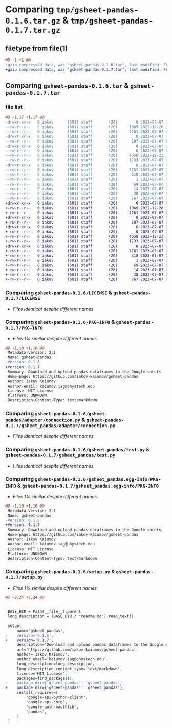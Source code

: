 # Comparing `tmp/gsheet-pandas-0.1.6.tar.gz` & `tmp/gsheet-pandas-0.1.7.tar.gz`

## filetype from file(1)

```diff
@@ -1 +1 @@
-gzip compressed data, was "gsheet-pandas-0.1.6.tar", last modified: Fri Jul  7 07:47:44 2023, max compression
+gzip compressed data, was "gsheet-pandas-0.1.7.tar", last modified: Fri Jul  7 08:05:01 2023, max compression
```

## Comparing `gsheet-pandas-0.1.6.tar` & `gsheet-pandas-0.1.7.tar`

### file list

```diff
@@ -1,17 +1,17 @@
-drwxr-xr-x   0 iakov      (501) staff       (20)        0 2023-07-07 07:47:44.807977 gsheet-pandas-0.1.6/
--rw-r--r--   0 iakov      (501) staff       (20)     1069 2022-12-20 13:29:05.000000 gsheet-pandas-0.1.6/LICENSE
--rw-r--r--   0 iakov      (501) staff       (20)     3761 2023-07-07 07:47:44.807663 gsheet-pandas-0.1.6/PKG-INFO
-drwxr-xr-x   0 iakov      (501) staff       (20)        0 2023-07-07 07:47:44.804262 gsheet-pandas-0.1.6/gsheet-pandas/
--rw-r--r--   0 iakov      (501) staff       (20)      107 2023-07-07 07:47:25.000000 gsheet-pandas-0.1.6/gsheet-pandas/__init__.py
-drwxr-xr-x   0 iakov      (501) staff       (20)        0 2023-07-07 07:47:44.805095 gsheet-pandas-0.1.6/gsheet-pandas/adapter/
--rw-r--r--   0 iakov      (501) staff       (20)        0 2023-07-07 07:34:37.000000 gsheet-pandas-0.1.6/gsheet-pandas/adapter/__init__.py
--rw-r--r--   0 iakov      (501) staff       (20)     4658 2022-12-23 11:56:26.000000 gsheet-pandas-0.1.6/gsheet-pandas/adapter/connection.py
--rw-r--r--   0 iakov      (501) staff       (20)     1733 2023-07-07 07:35:02.000000 gsheet-pandas-0.1.6/gsheet-pandas/test.py
-drwxr-xr-x   0 iakov      (501) staff       (20)        0 2023-07-07 07:47:44.807142 gsheet-pandas-0.1.6/gsheet_pandas.egg-info/
--rw-r--r--   0 iakov      (501) staff       (20)     3761 2023-07-07 07:47:44.000000 gsheet-pandas-0.1.6/gsheet_pandas.egg-info/PKG-INFO
--rw-r--r--   0 iakov      (501) staff       (20)      318 2023-07-07 07:47:44.000000 gsheet-pandas-0.1.6/gsheet_pandas.egg-info/SOURCES.txt
--rw-r--r--   0 iakov      (501) staff       (20)        1 2023-07-07 07:47:44.000000 gsheet-pandas-0.1.6/gsheet_pandas.egg-info/dependency_links.txt
--rw-r--r--   0 iakov      (501) staff       (20)       69 2023-07-07 07:47:44.000000 gsheet-pandas-0.1.6/gsheet_pandas.egg-info/requires.txt
--rw-r--r--   0 iakov      (501) staff       (20)       14 2023-07-07 07:47:44.000000 gsheet-pandas-0.1.6/gsheet_pandas.egg-info/top_level.txt
--rw-r--r--   0 iakov      (501) staff       (20)       38 2023-07-07 07:47:44.808110 gsheet-pandas-0.1.6/setup.cfg
--rw-r--r--   0 iakov      (501) staff       (20)      767 2023-07-07 07:47:25.000000 gsheet-pandas-0.1.6/setup.py
+drwxr-xr-x   0 iakov      (501) staff       (20)        0 2023-07-07 08:05:01.171960 gsheet-pandas-0.1.7/
+-rw-r--r--   0 iakov      (501) staff       (20)     1069 2022-12-20 13:29:05.000000 gsheet-pandas-0.1.7/LICENSE
+-rw-r--r--   0 iakov      (501) staff       (20)     3761 2023-07-07 08:05:01.171650 gsheet-pandas-0.1.7/PKG-INFO
+drwxr-xr-x   0 iakov      (501) staff       (20)        0 2023-07-07 08:05:01.168470 gsheet-pandas-0.1.7/gsheet_pandas/
+-rw-r--r--   0 iakov      (501) staff       (20)      107 2023-07-07 08:04:46.000000 gsheet-pandas-0.1.7/gsheet_pandas/__init__.py
+drwxr-xr-x   0 iakov      (501) staff       (20)        0 2023-07-07 08:05:01.171132 gsheet-pandas-0.1.7/gsheet_pandas/adapter/
+-rw-r--r--   0 iakov      (501) staff       (20)        0 2023-07-07 07:34:37.000000 gsheet-pandas-0.1.7/gsheet_pandas/adapter/__init__.py
+-rw-r--r--   0 iakov      (501) staff       (20)     4658 2022-12-23 11:56:26.000000 gsheet-pandas-0.1.7/gsheet_pandas/adapter/connection.py
+-rw-r--r--   0 iakov      (501) staff       (20)     1733 2023-07-07 07:35:02.000000 gsheet-pandas-0.1.7/gsheet_pandas/test.py
+drwxr-xr-x   0 iakov      (501) staff       (20)        0 2023-07-07 08:05:01.170437 gsheet-pandas-0.1.7/gsheet_pandas.egg-info/
+-rw-r--r--   0 iakov      (501) staff       (20)     3761 2023-07-07 08:05:01.000000 gsheet-pandas-0.1.7/gsheet_pandas.egg-info/PKG-INFO
+-rw-r--r--   0 iakov      (501) staff       (20)      318 2023-07-07 08:05:01.000000 gsheet-pandas-0.1.7/gsheet_pandas.egg-info/SOURCES.txt
+-rw-r--r--   0 iakov      (501) staff       (20)        1 2023-07-07 08:05:01.000000 gsheet-pandas-0.1.7/gsheet_pandas.egg-info/dependency_links.txt
+-rw-r--r--   0 iakov      (501) staff       (20)       69 2023-07-07 08:05:01.000000 gsheet-pandas-0.1.7/gsheet_pandas.egg-info/requires.txt
+-rw-r--r--   0 iakov      (501) staff       (20)       14 2023-07-07 08:05:01.000000 gsheet-pandas-0.1.7/gsheet_pandas.egg-info/top_level.txt
+-rw-r--r--   0 iakov      (501) staff       (20)       38 2023-07-07 08:05:01.172091 gsheet-pandas-0.1.7/setup.cfg
+-rw-r--r--   0 iakov      (501) staff       (20)      767 2023-07-07 08:04:46.000000 gsheet-pandas-0.1.7/setup.py
```

### Comparing `gsheet-pandas-0.1.6/LICENSE` & `gsheet-pandas-0.1.7/LICENSE`

 * *Files identical despite different names*

### Comparing `gsheet-pandas-0.1.6/PKG-INFO` & `gsheet-pandas-0.1.7/PKG-INFO`

 * *Files 1% similar despite different names*

```diff
@@ -1,10 +1,10 @@
 Metadata-Version: 2.1
 Name: gsheet-pandas
-Version: 0.1.6
+Version: 0.1.7
 Summary: Download and upload pandas dataframes to the Google sheets
 Home-page: https://github.com/iakov-kaiumov/gsheet-pandas
 Author: Iakov Kaiumov
 Author-email: kaiumov.iag@phystech.edu
 License: MIT License
 Platform: UNKNOWN
 Description-Content-Type: text/markdown
```

### Comparing `gsheet-pandas-0.1.6/gsheet-pandas/adapter/connection.py` & `gsheet-pandas-0.1.7/gsheet_pandas/adapter/connection.py`

 * *Files identical despite different names*

### Comparing `gsheet-pandas-0.1.6/gsheet-pandas/test.py` & `gsheet-pandas-0.1.7/gsheet_pandas/test.py`

 * *Files identical despite different names*

### Comparing `gsheet-pandas-0.1.6/gsheet_pandas.egg-info/PKG-INFO` & `gsheet-pandas-0.1.7/gsheet_pandas.egg-info/PKG-INFO`

 * *Files 1% similar despite different names*

```diff
@@ -1,10 +1,10 @@
 Metadata-Version: 2.1
 Name: gsheet-pandas
-Version: 0.1.6
+Version: 0.1.7
 Summary: Download and upload pandas dataframes to the Google sheets
 Home-page: https://github.com/iakov-kaiumov/gsheet-pandas
 Author: Iakov Kaiumov
 Author-email: kaiumov.iag@phystech.edu
 License: MIT License
 Platform: UNKNOWN
 Description-Content-Type: text/markdown
```

### Comparing `gsheet-pandas-0.1.6/setup.py` & `gsheet-pandas-0.1.7/setup.py`

 * *Files 1% similar despite different names*

```diff
@@ -3,24 +3,24 @@
 
 
 BASE_DIR = Path(__file__).parent
 long_description = (BASE_DIR / "readme.md").read_text()
 
 setup(
     name='gsheet-pandas',
-    version='0.1.6',
+    version='0.1.7',
     description='Download and upload pandas dataframes to the Google sheets',
     url='https://github.com/iakov-kaiumov/gsheet-pandas',
     author='Iakov Kaiumov',
     author_email='kaiumov.iag@phystech.edu',
     long_description=long_description,
     long_description_content_type='text/markdown',
     license='MIT License',
     packages=find_packages(),
-    package_dir={'gsheet_pandas': 'gsheet-pandas'},
+    package_dir={'gsheet-pandas': 'gsheet_pandas'},
     install_requires=[
         'google-api-python-client',
         'google-api-core',
         'google-auth-oauthlib',
         'pandas',
     ]
 )
```

